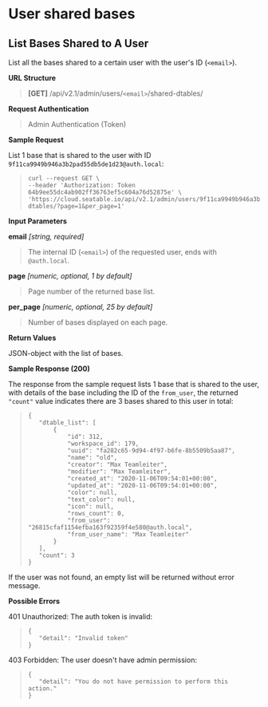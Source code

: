 # User shared bases

## List Bases Shared to A User

List all the bases shared to a certain user with the user's ID (`<email>`).

**URL Structure**

> **\[GET]** /api/v2.1/admin/users/`<email>`/shared-dtables/


**Request Authentication**

> Admin Authentication (Token)


**Sample Request**

List 1 base that is shared to the user with ID `9f11ca9949b946a3b2pad55db5de1d23@auth.local`:

>```
>curl --request GET \
>--header 'Authorization: Token 64b9ee55dc4ab902ff36763ef5c604a76d52875e' \
>'https://cloud.seatable.io/api/v2.1/admin/users/9f11ca9949b946a3b2pad55db5de1d23@auth.local/shared-dtables/?page=1&per_page=1' 
>```

**Input Parameters**

**email** _\[string, required]_
> The internal ID (`<email>`) of the requested user, ends with `@auth.local`.

**page** _\[numeric, optional, 1 by default]_ 
> Page number of the returned base list.

**per_page** _\[numeric, optional, 25 by default]_
> Number of bases displayed on each page.


**Return Values**

JSON-object with the list of bases.


**Sample Response (200)**

The response from the sample request lists 1 base that is shared to the user, with details of the base including the ID of the `from_user`, the returned `"count"` value indicates there are 3 bases shared to this user in total:
>```
>{
>    "dtable_list": [
>        {
>            "id": 312,
>            "workspace_id": 179,
>            "uuid": "fa282c65-9d94-4f97-b6fe-8b5509b5aa87",
>            "name": "old",
>            "creator": "Max Teamleiter",
>            "modifier": "Max Teamleiter",
>            "created_at": "2020-11-06T09:54:01+00:00",
>            "updated_at": "2020-11-06T09:54:01+00:00",
>            "color": null,
>            "text_color": null,
>            "icon": null,
>            "rows_count": 0,
>            "from_user": "26815cfaf1154efba163f92359f4e580@auth.local",
>            "from_user_name": "Max Teamleiter"
>        }
>    ],
>    "count": 3
>}
>```
If the user was not found, an empty list will be returned without error message.

**Possible Errors**

401 Unauthorized: The auth token is invalid:
>```
>{
>    "detail": "Invalid token"
>}
>```

403 Forbidden: The user doesn't have admin permission:
>```
>{
>    "detail": "You do not have permission to perform this action."
>}
>```
